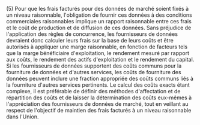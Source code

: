 (5) Pour que les frais facturés pour des données de marché soient fixés à un niveau raisonnable, l'obligation de fournir ces données à des conditions commerciales raisonnables implique un rapport raisonnable entre ces frais et le coût de production et de diffusion de ces données. Sans préjudice de l'application des règles de concurrence, les fournisseurs de données devraient donc calculer leurs frais sur la base de leurs coûts et être autorisés à appliquer une marge raisonnable, en fonction de facteurs tels que la marge bénéficiaire d'exploitation, le rendement mesuré par rapport aux coûts, le rendement des actifs d'exploitation et le rendement du capital. Si les fournisseurs de données supportent des coûts communs pour la fourniture de données et d'autres services, les coûts de fourniture des données peuvent inclure une fraction appropriée des coûts communs liés à la fourniture d'autres services pertinents. Le calcul des coûts exacts étant complexe, il est préférable de définir des méthodes d'affectation et de répartition des coûts et de laisser la détermination des coûts eux-mêmes à l'appréciation des fournisseurs de données de marché, tout en veillant au respect de l'objectif de maintien des frais facturés à un niveau raisonnable dans l'Union.